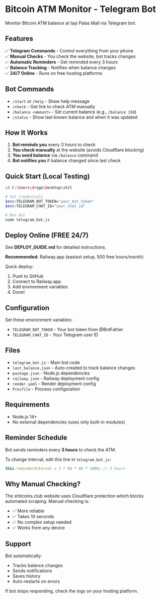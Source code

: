 # Bitcoin ATM Monitor - Telegram Bot

Monitor Bitcoin ATM balance at Iași Palas Mall via Telegram bot.

## Features

✅ **Telegram Commands** - Control everything from your phone  
✅ **Manual Checks** - You check the website, bot tracks changes  
✅ **Automatic Reminders** - Get reminded every 3 hours  
✅ **Balance Tracking** - Notifies when balance changes  
✅ **24/7 Online** - Runs on free hosting platforms

## Bot Commands

- `/start` or `/help` - Show help message
- `/check` - Get link to check ATM manually
- `/balance <amount>` - Set current balance (e.g., `/balance 150`)
- `/status` - Show last known balance and when it was updated

## How It Works

1. **Bot reminds you** every 3 hours to check
2. **You check manually** at the website (avoids Cloudflare blocking)
3. **You send balance** via `/balance` command
4. **Bot notifies you** if balance changed since last check

## Quick Start (Local Testing)

```bash
cd C:\Users\drago\Desktop\shit

# Set credentials
$env:TELEGRAM_BOT_TOKEN="your_bot_token"
$env:TELEGRAM_CHAT_ID="your_chat_id"

# Run bot
node telegram_bot.js
```

## Deploy Online (FREE 24/7)

See **DEPLOY_GUIDE.md** for detailed instructions.

**Recommended:** Railway.app (easiest setup, 500 free hours/month)

Quick deploy:
1. Push to GitHub
2. Connect to Railway.app
3. Add environment variables
4. Done!

## Configuration

Set these environment variables:

- `TELEGRAM_BOT_TOKEN` - Your bot token from @BotFather
- `TELEGRAM_CHAT_ID` - Your Telegram user ID

## Files

- `telegram_bot.js` - Main bot code
- `last_balance.json` - Auto-created to track balance changes
- `package.json` - Node.js dependencies
- `railway.json` - Railway deployment config
- `render.yaml` - Render deployment config
- `Procfile` - Process configuration

## Requirements

- Node.js 14+
- No external dependencies (uses only built-in modules)

## Reminder Schedule

Bot sends reminders every **3 hours** to check the ATM.

To change interval, edit this line in `telegram_bot.js`:
```javascript
this.reminderInterval = 3 * 60 * 60 * 1000; // 3 hours
```

## Why Manual Checking?

The shitcoins.club website uses Cloudflare protection which blocks automated scraping. Manual checking is:
- ✅ More reliable
- ✅ Takes 10 seconds
- ✅ No complex setup needed
- ✅ Works from any device

## Support

Bot automatically:
- Tracks balance changes
- Sends notifications
- Saves history
- Auto-restarts on errors

If bot stops responding, check the logs on your hosting platform.
